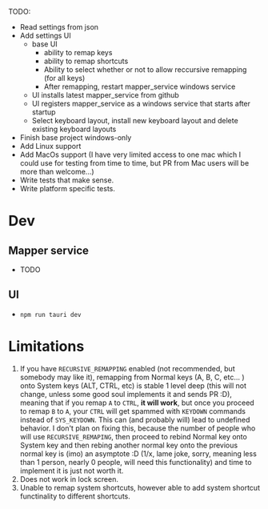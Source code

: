 TODO:

- Read settings from json
- Add settings UI
  - base UI
    - ability to remap keys
    - ability to remap shortcuts
    - Ability to select whether or not to allow reccursive remapping (for all keys)
    - After remapping, restart mapper_service windows service
  - UI installs latest mapper_service from github
  - UI registers mapper_service as a windows service that starts after startup
  - Select keyboard layout, install new keyboard layout and delete existing keyboard layouts
- Finish base project windows-only
- Add Linux support
- Add MacOs support (I have very limited access to one mac which I could use for testing from time to time, but PR from Mac users will be more than welcome...)
- Write tests that make sense.
- Write platform specific tests.

# Dev

## Mapper service

- TODO

## UI

- `npm run tauri dev`

# Limitations

1. If you have `RECURSIVE_REMAPPING` enabled (not recommended, but somebody may like it), remapping from Normal keys (A, B, C, etc... ) onto
   System keys (ALT, CTRL, etc) is stable 1 level deep (this will not change, unless some good soul implements it and sends PR :D),
   meaning that if you remap `A` to `CTRL`, **it will work**, but once you proceed to remap `B` to `A`, your `CTRL` will
   get spammed with `KEYDOWN` commands instead of `SYS_KEYDOWN`. This can (and probably will) lead to undefined behavior. I don't plan on
   fixing this, because the number of people who will use `RECURSIVE_REMAPING`, then proceed to rebind Normal key onto System key and then
   rebing another normal key onto the previous normal key is (imo) an asymptote :D (1/x, lame joke, sorry, meaning less than 1 person, nearly 0 people, will need this functionality) and time to implement it is just not worth it.
2. Does not work in lock screen.
3. Unable to remap system shortcuts, however able to add system shortcut functinality to different shortcuts.

